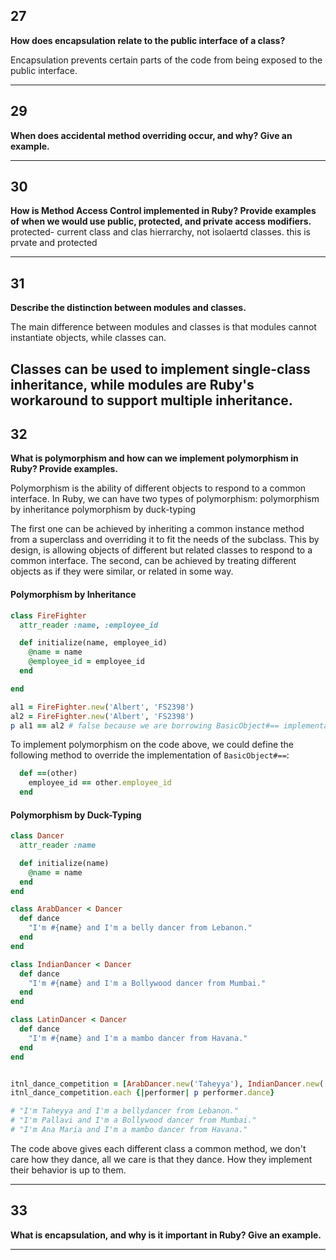 ## 27

**How does encapsulation relate to the public interface of a class?**

Encapsulation prevents certain parts of the code from being exposed to the public interface.

---
## 29

**When does accidental method overriding occur, and why? Give an example.**

---

## 30
**How is Method Access Control implemented in Ruby? Provide examples of when we would use public, protected, and private access modifiers.**
protected- current class and clas hierrarchy, not isolaertd classes. this is prvate and protected

---


## 31
**Describe the distinction between modules and classes.**

The main difference between modules and classes is that modules cannot instantiate objects, while classes can.

Classes can be used to implement single-class inheritance, while modules are Ruby's workaround to support multiple inheritance.
---


## 32
**What is polymorphism and how can we implement polymorphism in Ruby? Provide examples.**

Polymorphism is the ability of different objects to respond to a common interface. In Ruby, we can have two types of polymorphism:
  polymorphism by inheritance
  polymorphism by duck-typing

The first one can be achieved by inheriting a common instance method from a superclass and overriding it to fit the needs of the subclass. This by design, is allowing objects of different but related classes to respond to a common interface.
The second, can be achieved by treating different objects as if they were similar, or related in some way.

#### Polymorphism by Inheritance
```ruby
class FireFighter
  attr_reader :name, :employee_id

  def initialize(name, employee_id)
    @name = name
    @employee_id = employee_id
  end

end

al1 = FireFighter.new('Albert', 'FS2398')
al2 = FireFighter.new('Albert', 'FS2398')
p al1 == al2 # false because we are borrowing BasicObject#== implementation
```
To implement polymorphism on the code above, we could define the following method to override the implementation of `BasicObject#==`:
```ruby
  def ==(other)
    employee_id == other.employee_id
  end
```

#### Polymorphism by Duck-Typing

```ruby
class Dancer
  attr_reader :name

  def initialize(name)
    @name = name
  end
end

class ArabDancer < Dancer
  def dance
    "I'm #{name} and I'm a belly dancer from Lebanon."
  end
end

class IndianDancer < Dancer
  def dance
    "I'm #{name} and I'm a Bollywood dancer from Mumbai."
  end
end

class LatinDancer < Dancer
  def dance
    "I'm #{name} and I'm a mambo dancer from Havana."
  end
end


itnl_dance_competition = [ArabDancer.new('Taheyya'), IndianDancer.new('Pallavi'), LatinDancer.new('Ana Maria')]
itnl_dance_competition.each {|performer| p performer.dance}

# "I'm Taheyya and I'm a bellydancer from Lebanon."
# "I'm Pallavi and I'm a Bollywood dancer from Mumbai."
# "I'm Ana Maria and I'm a mambo dancer from Havana."
```

The code above gives each different class a common method, we don't care how they dance, all we care is that they dance. How they implement their behavior is up to them.

---


## 33
**What is encapsulation, and why is it important in Ruby? Give an example.**

---
